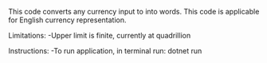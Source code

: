 This code converts any currency input to into words. This code is applicable for English currency representation.

Limitations:
-Upper limit is finite, currently at quadrillion

Instructions:
-To run application, in terminal run: dotnet run
